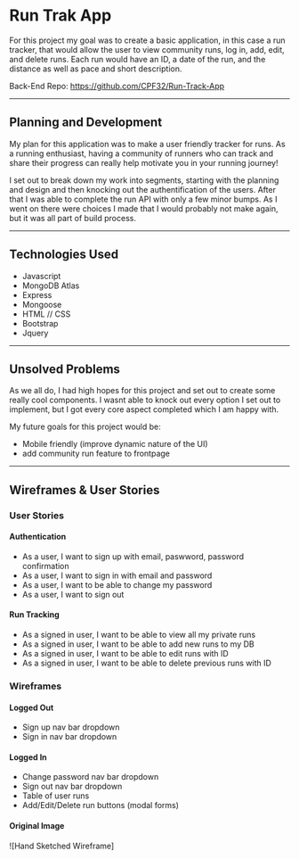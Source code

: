 # Run Trak App
For this project my goal was to create a basic application, in this case a run
tracker, that would allow the user to view community runs, log in, add, edit,
and delete runs. Each run would have an ID, a date of the run, and the distance
as well as pace and short description.

Back-End Repo: https://github.com/CPF32/Run-Track-App

- - - -

## Planning and Development
My plan for this application was to make a user friendly tracker for runs.
As a running enthusiast, having a community of runners who can track and share
their progress can really help motivate you in your running journey!


I set out to break down my work into segments, starting with the planning and
design and then knocking out the authentification of the users. After that
I was able to complete the run API with only a few minor bumps. As I went on
there were choices I made that I would probably not make again, but it was
all part of build process.

- - - -

## Technologies Used
  - Javascript
  - MongoDB Atlas
  - Express
  - Mongoose
  - HTML // CSS
  - Bootstrap
  - Jquery

- - - -

## Unsolved Problems
As we all do, I had high hopes for this project and set out to create some
really cool components. I wasnt able to knock out every option I set out to
implement, but I got every core aspect completed which I am happy with.

My future goals for this project would be:
  - Mobile friendly (improve dynamic nature of the UI)
  - add community run feature to frontpage

- - - -

## Wireframes & User Stories
### User Stories
#### Authentication
  - As a user, I want to sign up with email, paswword, password confirmation
  - As a user, I want to sign in with email and password
  - As a user, I want to be able to change my password
  - As a user, I want to sign out

#### Run Tracking
  - As a signed in user, I want to be able to view all my private runs
  - As a signed in user, I want to be able to add new runs to my DB
  - As a signed in user, I want to be able to edit runs with ID
  - As a signed in user, I want to be able to delete previous runs with ID

### Wireframes
#### Logged Out
  - Sign up nav bar dropdown
  - Sign in nav bar dropdown

#### Logged In
  - Change password nav bar dropdown
  - Sign out nav bar dropdown
  - Table of user runs
  - Add/Edit/Delete run buttons (modal forms)

#### Original Image
![Hand Sketched Wireframe]
